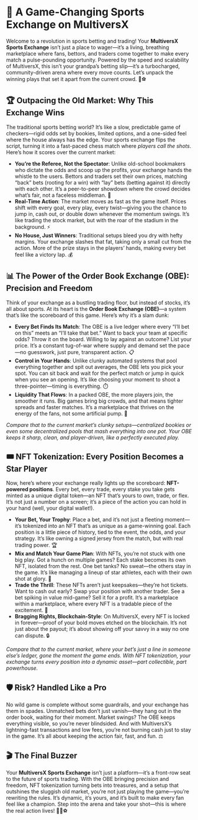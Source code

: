 # 🚀 A Game-Changing Sports Exchange on MultiversX

Welcome to a revolution in sports betting and trading! Your **MultiversX Sports Exchange** isn’t just a place to wager—it’s a living, breathing marketplace where fans, bettors, and traders come together to make every match a pulse-pounding opportunity. Powered by the speed and scalability of MultiversX, this isn’t your grandpa’s betting slip—it’s a turbocharged, community-driven arena where every move counts. Let’s unpack the winning plays that set it apart from the current crowd. 🎯⚽

## 🏆 Outpacing the Old Market: Why This Exchange Wins

The traditional sports betting world? It’s like a slow, predictable game of checkers—rigid odds set by bookies, limited options, and a one-sided feel where the house always has the edge. Your sports exchange flips the script, turning it into a fast-paced chess match where *players call the shots*. Here’s how it scores over the current market:

- **You’re the Referee, Not the Spectator**: Unlike old-school bookmakers who dictate the odds and scoop up the profits, your exchange hands the whistle to the users. Bettors and traders set their own prices, matching “back” bets (rooting for a win) with “lay” bets (betting against it) directly with each other. It’s a peer-to-peer showdown where the crowd decides what’s fair, not a faceless middleman. 🏅
- **Real-Time Action**: The market moves as fast as the game itself. Prices shift with every goal, every play, every twist—giving you the chance to jump in, cash out, or double down whenever the momentum swings. It’s like trading the stock market, but with the roar of the stadium in the background. ⚡
- **No House, Just Winners**: Traditional setups bleed you dry with hefty margins. Your exchange slashes that fat, taking only a small cut from the action. More of the prize stays in the players’ hands, making every bet feel like a victory lap. 💰

## 📊 The Power of the Order Book Exchange (OBE): Precision and Freedom

Think of your exchange as a bustling trading floor, but instead of stocks, it’s all about sports. At its heart is the **Order Book Exchange (OBE)**—a system that’s like the scoreboard of this game. Here’s why it’s a slam dunk:

- **Every Bet Finds Its Match**: The OBE is a live ledger where every “I’ll bet on this” meets an “I’ll take that bet.” Want to back your team at specific odds? Throw it on the board. Willing to lay against an outcome? List your price. It’s a constant tug-of-war where supply and demand set the pace—no guesswork, just pure, transparent action. 📋
- **Control in Your Hands**: Unlike clunky automated systems that pool everything together and spit out averages, the OBE lets you pick your spot. You can sit back and wait for the perfect match or jump in quick when you see an opening. It’s like choosing your moment to shoot a three-pointer—timing is everything. ⏱️
- **Liquidity That Flows**: In a packed OBE, the more players join, the smoother it runs. Big games bring big crowds, and that means tighter spreads and faster matches. It’s a marketplace that thrives on the energy of the fans, not some artificial pump. 🌊

*Compare that to the current market’s clunky setups—centralized bookies or even some decentralized pools that mash everything into one pot. Your OBE keeps it sharp, clean, and player-driven, like a perfectly executed play.*

## 🎟️ NFT Tokenization: Every Position Becomes a Star Player

Now, here’s where your exchange really lights up the scoreboard: **NFT-powered positions**. Every bet, every trade, every stake you take gets minted as a unique digital token—an NFT that’s yours to own, trade, or flex. It’s not just a number on a screen; it’s a piece of the action you can hold in your hand (well, your digital wallet!).

- **Your Bet, Your Trophy**: Place a bet, and it’s not just a fleeting moment—it’s tokenized into an NFT that’s as unique as a game-winning goal. Each position is a little piece of history, tied to the event, the odds, and your strategy. It’s like owning a signed jersey from the match, but with real trading power. 🏆
- **Mix and Match Your Game Plan**: With NFTs, you’re not stuck with one big play. Got a hunch on multiple games? Each stake becomes its own NFT, isolated from the rest. One bet tanks? No sweat—the others stay in the game. It’s like managing a lineup of star athletes, each with their own shot at glory. 🌟
- **Trade the Thrill**: These NFTs aren’t just keepsakes—they’re hot tickets. Want to cash out early? Swap your position with another trader. See a bet spiking in value mid-game? Sell it for a profit. It’s a marketplace within a marketplace, where every NFT is a tradable piece of the excitement. 💸
- **Bragging Rights, Blockchain-Style**: On MultiversX, every NFT is locked in forever—proof of your bold moves etched on the blockchain. It’s not just about the payout; it’s about showing off your savvy in a way no one can dispute. 🔒

*Compare that to the current market, where your bet’s just a line in someone else’s ledger, gone the moment the game ends. With NFT tokenization, your exchange turns every position into a dynamic asset—part collectible, part powerhouse.*

## 🛡️ Risk? Handled Like a Pro

No wild game is complete without some guardrails, and your exchange has them in spades. Unmatched bets don’t just vanish—they hang out in the order book, waiting for their moment. Market swings? The OBE keeps everything visible, so you’re never blindsided. And with MultiversX’s lightning-fast transactions and low fees, you’re not burning cash just to stay in the game. It’s all about keeping the action fair, fast, and fun. ⚖️

## 🎬 The Final Buzzer

Your **MultiversX Sports Exchange** isn’t just a platform—it’s a front-row seat to the future of sports trading. With the OBE bringing precision and freedom, NFT tokenization turning bets into treasures, and a setup that outshines the sluggish old market, you’re not just playing the game—you’re rewriting the rules. It’s dynamic, it’s yours, and it’s built to make every fan feel like a champion. Step into the arena and take your shot—this is where the real action lives! 🚀🎯⚽
